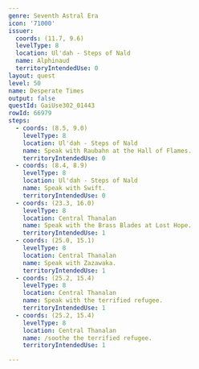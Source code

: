 ```yaml
---
genre: Seventh Astral Era
icon: '71000'
issuer:
  coords: (11.7, 9.6)
  levelType: 8
  location: Ul'dah - Steps of Nald
  name: Alphinaud
  territoryIntendedUse: 0
layout: quest
level: 50
name: Desperate Times
output: false
questId: GaiUse302_01443
rowId: 66979
steps:
  - coords: (8.5, 9.0)
    levelType: 8
    location: Ul'dah - Steps of Nald
    name: Speak with Raubahn at the Hall of Flames.
    territoryIntendedUse: 0
  - coords: (8.4, 8.9)
    levelType: 8
    location: Ul'dah - Steps of Nald
    name: Speak with Swift.
    territoryIntendedUse: 0
  - coords: (23.3, 16.0)
    levelType: 8
    location: Central Thanalan
    name: Speak with the Brass Blades at Lost Hope.
    territoryIntendedUse: 1
  - coords: (25.0, 15.1)
    levelType: 8
    location: Central Thanalan
    name: Speak with Zazawaka.
    territoryIntendedUse: 1
  - coords: (25.2, 15.4)
    levelType: 8
    location: Central Thanalan
    name: Speak with the terrified refugee.
    territoryIntendedUse: 1
  - coords: (25.2, 15.4)
    levelType: 8
    location: Central Thanalan
    name: /soothe the terrified refugee.
    territoryIntendedUse: 1

---
```

